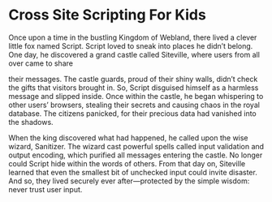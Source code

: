 # Cross Site Scripting For Kids

Once upon a time in the bustling Kingdom of Webland, there lived a clever little fox named Script. Script loved to sneak into places he didn’t belong. One day, he discovered a grand castle called Siteville, where users from all over came to share 

their messages. The castle guards, proud of their shiny walls, didn’t check the gifts that visitors brought in. So, Script disguised himself as a harmless message and slipped inside. Once within the castle, he began whispering to other users’ browsers, stealing their secrets and causing chaos in the royal database. The citizens panicked, for their precious data had vanished into the shadows.

When the king discovered what had happened, he called upon the wise wizard, Sanitizer. The wizard cast powerful spells called input validation and output encoding, which purified all messages entering the castle. No longer could Script hide within the words of others. From that day on, Siteville learned that even the smallest bit of unchecked input could invite disaster. And so, they lived securely ever after—protected by the simple wisdom: never trust user input.
